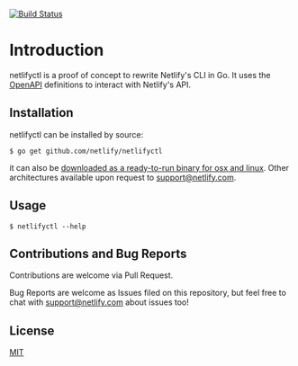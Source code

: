 [![Build Status](https://travis-ci.org/netlify/netlifyctl.svg?branch=master)](https://travis-ci.org/netlify/netlifyctl)
# Introduction

netlifyctl is a proof of concept to rewrite Netlify's CLI in Go.
It uses the [OpenAPI](https://github.com/netlify/open-api) definitions
to interact with Netlify's API.


## Installation

netlifyctl can be installed by source:

	$ go get github.com/netlify/netlifyctl

it can also be [downloaded as a ready-to-run binary for osx and linux](https://github.com/netlify/netlifyctl/releases ).  Other architectures available upon request to support@netlify.com.


## Usage

	$ netlifyctl --help


## Contributions and Bug Reports

Contributions are welcome via Pull Request.

Bug Reports are welcome as Issues filed on this repository, but feel free to chat with support@netlify.com about issues too!


## License

[MIT](LICENSE)
